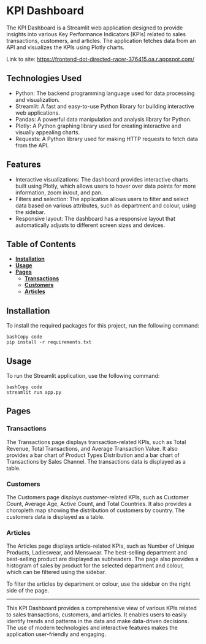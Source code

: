 
# **KPI Dashboard**

The KPI Dashboard is a Streamlit web application designed to provide insights into various Key Performance Indicators (KPIs) related to sales transactions, customers, and articles. The application fetches data from an API and visualizes the KPIs using Plotly charts.

Link to site: https://frontend-dot-directed-racer-376415.oa.r.appspot.com/


## **Technologies Used**

- Python: The backend programming language used for data processing and visualization.
- Streamlit: A fast and easy-to-use Python library for building interactive web applications.
- Pandas: A powerful data manipulation and analysis library for Python.
- Plotly: A Python graphing library used for creating interactive and visually appealing charts.
- Requests: A Python library used for making HTTP requests to fetch data from the API.

## **Features**

- Interactive visualizations: The dashboard provides interactive charts built using Plotly, which allows users to hover over data points for more information, zoom in/out, and pan.
- Filters and selection: The application allows users to filter and select data based on various attributes, such as department and colour, using the sidebar.
- Responsive layout: The dashboard has a responsive layout that automatically adjusts to different screen sizes and devices.

## **Table of Contents**

- **[Installation](https://www.notion.so/b3257a3ed20d415d808ce6721d1cd07e)**
- **[Usage](https://www.notion.so/b3257a3ed20d415d808ce6721d1cd07e)**
- **[Pages](https://chat.openai.com/chat?model=gpt-4#pages)**
    - **[Transactions](https://www.notion.so/b3257a3ed20d415d808ce6721d1cd07e)**
    - **[Customers](https://www.notion.so/b3257a3ed20d415d808ce6721d1cd07e)**
    - **[Articles](https://www.notion.so/b3257a3ed20d415d808ce6721d1cd07e)**

## **Installation**

To install the required packages for this project, run the following command:

```
bashCopy code
pip install -r requirements.txt

```

## **Usage**

To run the Streamlit application, use the following command:

```
bashCopy code
streamlit run app.py

```

## **Pages**

### **Transactions**

The Transactions page displays transaction-related KPIs, such as Total Revenue, Total Transactions, and Average Transaction Value. It also provides a bar chart of Product Types Distribution and a bar chart of Transactions by Sales Channel. The transactions data is displayed as a table.

### **Customers**

The Customers page displays customer-related KPIs, such as Customer Count, Average Age, Active Count, and Total Countries. It also provides a choropleth map showing the distribution of customers by country. The customers data is displayed as a table. 

### **Articles**

The Articles page displays article-related KPIs, such as Number of Unique Products, Ladieswear, and Menswear. The best-selling department and best-selling product are displayed as subheaders. The page also provides a histogram of sales by product for the selected department and colour, which can be filtered using the sidebar.

To filter the articles by department or colour, use the sidebar on the right side of the page.

---

This KPI Dashboard provides a comprehensive view of various KPIs related to sales transactions, customers, and articles. It enables users to easily identify trends and patterns in the data and make data-driven decisions. The use of modern technologies and interactive features makes the application user-friendly and engaging.
